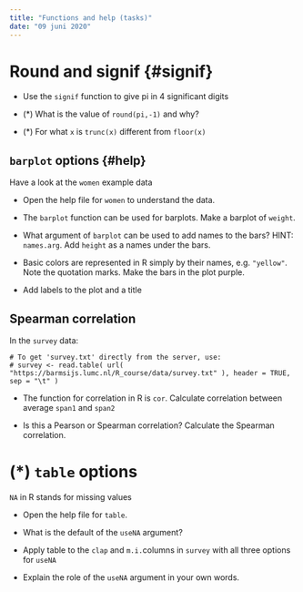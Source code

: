 ```yaml
---
title: "Functions and help (tasks)"
date: "09 juni 2020"
---
```




# Round and signif {#signif}

- Use the `signif` function to give pi in 4 significant digits


- (*) What is the value of `round(pi,-1)` and why?


- (*) For what `x` is `trunc(x)` different from `floor(x)`



## `barplot` options {#help}

Have a look at the `women` example data

- Open the help file for `women` to understand the data.


- The `barplot` function can be used for barplots. Make a barplot of `weight`.


-	What argument of `barplot` can be used to add names to the bars? HINT: `names.arg`. Add `height` as a names under the bars.


- Basic colors are represented in R simply by their names, e.g. `"yellow"`. Note the quotation marks. Make the bars in the plot purple.


- Add labels to the plot and a title



## Spearman correlation

In the `survey` data:


```
# To get 'survey.txt' directly from the server, use:
# survey <- read.table( url( "https://barmsijs.lumc.nl/R_course/data/survey.txt" ), header = TRUE, sep = "\t" )
```


-	The function for correlation in R is `cor`. Calculate correlation between average `span1` and `span2`


- Is this a Pearson or Spearman correlation? Calculate the Spearman correlation.


# (*) `table` options

`NA` in R stands for missing values

- Open the help file for `table`.


- What is the default of the `useNA` argument?


- Apply table to the `clap` and `m.i.`columns in `survey` with all three options for `useNA`


- Explain the role of the `useNA` argument in your own words.
